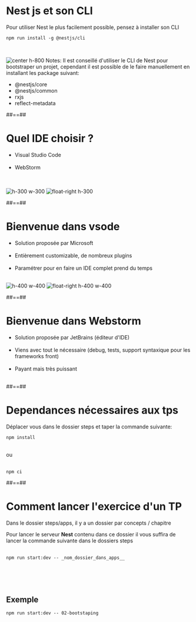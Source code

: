 <!-- .slide: class="with-code Inconsolata" -->
# Nest js et son CLI
Pour utiliser Nest le plus facilement possible, pensez à installer son CLI

```shell
npm run install -g @nestjs/cli
```
<!-- .element: class="big-code" -->
<br>

![center h-800](assets/images/school/01-setup-env/nest-cli.png)
Notes:
Il est conseillé d'utiliser le CLI de Nest pour bootstraper un projet, cependant il est possible de le faire manuellement en installant les package suivant:
- @nestjs/core
- @nestjs/common
- rxjs
- reflect-metadata

##==##

# Quel IDE choisir ?

- Visual Studio Code <br> <br>
- WebStorm
<br><br><br>
  
![h-300 w-300](assets/images/school/01-setup-env/vscode.png)
![float-right h-300](assets/images/school/01-setup-env/webstorm.png)

##==##

# Bienvenue dans vsode

- Solution proposée par Microsoft<br><br>
- Entièrement customizable, de nombreux plugins<br><br>
- Paramétrer pour en faire un IDE complet prend du temps<br><br>

![h-400 w-400](assets/images/school/01-setup-env/editorconfig.png)
![float-right h-400 w-400](assets/images/school/01-setup-env/prettier.svg)

##==##

# Bienvenue dans Webstorm

- Solution proposée par JetBrains (éditeur d'IDE) <br><br>
- Viens avec tout le nécessaire (debug, tests, support syntaxique pour les frameworks front) <br><br>
- Payant mais très puissant <br><br>

##==##

<!-- .slide: class="with-code inconsolata" -->
# Dependances nécessaires aux tps

Déplacer vous dans le dossier steps et taper la commande suivante:
```shell
npm install
```
<!-- .element: class="big-code" -->

<br>
ou
<br><br>

```shell
npm ci
```
<!-- .element: class="big-code"-->

##==##

<!-- .slide: class="with-code inconsolata" -->
# Comment lancer l'exercice d'un TP 

Dans le dossier steps/apps, il y a un dossier par concepts / chapitre

Pour lancer le serveur **Nest** contenu dans ce dossier il vous suffira de lancer la commande suivante dans le dossiers steps <br><br>

```shell
npm run start:dev -- _nom_dossier_dans_apps__
```
<!-- .element: class="big-code" -->

<br><br><br>

## Exemple

```shell
npm run start:dev -- 02-bootstaping
```
<!-- .element: class="big-code" -->
